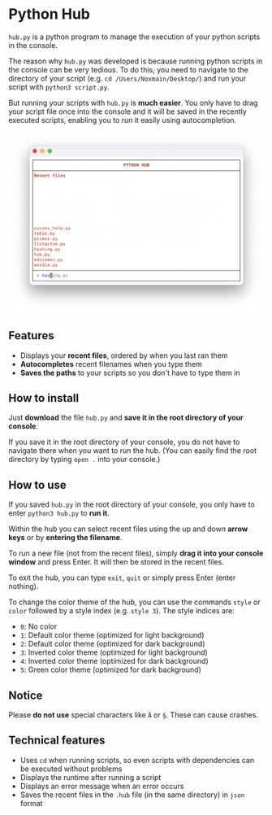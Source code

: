 # Python Hub

`hub.py` is a python program to manage the execution of your python scripts in the console.

The reason why `hub.py` was developed is because running python scripts in the console can be very tedious. To do this, you need to navigate to the directory of your script (e.g. `cd /Users/Noxmain/Desktop/`) and run your script with `python3 script.py`.

But running your scripts with `hub.py` is __much easier__. You only have to drag your script file once into the console and it will be saved in the recently executed scripts, enabling you to run it easily using autocompletion.

<img src="screenshot.png"/>

## Features

- Displays your __recent files__, ordered by when you last ran them
- __Autocompletes__ recent filenames when you type them
- __Saves the paths__ to your scripts so you don't have to type them in

## How to install

Just __download__ the file `hub.py` and __save it in the root directory of your console__.

If you save it in the root directory of your console, you do not have to navigate there when you want to run the hub. (You can easily find the root directory by typing `open .` into your console.)

## How to use

If you saved `hub.py` in the root directory of your console, you only have to enter `python3 hub.py` to __run it__.

Within the hub you can select recent files using the up and down __arrow keys__ or by __entering the filename__.

To run a new file (not from the recent files), simply __drag it into your console window__ and press Enter. It will then be stored in the recent files.

To exit the hub, you can type `exit`, `quit` or simply press Enter (enter nothing).

To change the color theme of the hub, you can use the commands `style` or `color` followed by a style index (e.g. `style 3`). The style indices are:
- `0`: No color
- `1`: Default color theme (optimized for light background)
- `2`: Default color theme (optimized for dark background)
- `3`: Inverted color theme (optimized for light background)
- `4`: Inverted color theme (optimized for dark background)
- `5`: Green color theme (optimized for dark background)

## Notice

Please __do not use__ special characters like `Ä` or `§`. These can cause crashes.

## Technical features

- Uses `cd` when running scripts, so even scripts with dependencies can be executed without problems
- Displays the runtime after running a script
- Displays an error message when an error occurs
- Saves the recent files in the `.hub` file (in the same directory) in `json` format
